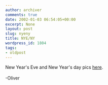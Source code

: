 ```yaml
---
author: archiver
comments: true
date: 2002-01-03 06:54:05+00:00
excerpt: None
layout: post
slug: nyeny
title: NYE/NY
wordpress_id: 1804
tags:
- oldpost
---
```


New Year's Eve and New Year's day pics <a href="http://www.oliverweb.com/pics/college/nye">here</a>.<br /><br />-Oliver